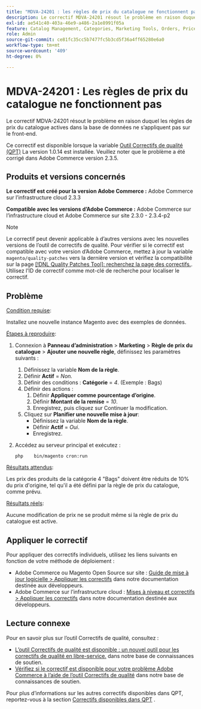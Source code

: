 ```yaml
---
title: "MDVA-24201 : les règles de prix du catalogue ne fonctionnent pas"
description: Le correctif MDVA-24201 résout le problème en raison duquel les règles de prix du catalogue actives dans la base de données ne s’appliquent pas sur le front-end.
exl-id: ae541c40-403a-46e9-a486-2a1e8991f05a
feature: Catalog Management, Categories, Marketing Tools, Orders, Price Rules
role: Admin
source-git-commit: ce81fc35cc5b7477fc5b3cd5f36a4ff65280e6a0
workflow-type: tm+mt
source-wordcount: '409'
ht-degree: 0%

---
```


# MDVA-24201 : Les règles de prix du catalogue ne fonctionnent pas

Le correctif MDVA-24201 résout le problème en raison duquel les règles de prix du catalogue actives dans la base de données ne s’appliquent pas sur le front-end.

Ce correctif est disponible lorsque la variable [Outil Correctifs de qualité (QPT)](https://devdocs.magento.com/guides/v2.4/comp-mgr/patching.html#mqp) La version 1.0.14 est installée. Veuillez noter que le problème a été corrigé dans Adobe Commerce version 2.3.5.

## Produits et versions concernés

**Le correctif est créé pour la version Adobe Commerce :** Adobe Commerce sur l’infrastructure cloud 2.3.3

**Compatible avec les versions d’Adobe Commerce :** Adobe Commerce sur l’infrastructure cloud et Adobe Commerce sur site 2.3.0 - 2.3.4-p2

>[!NOTE]
>
>Le correctif peut devenir applicable à d’autres versions avec les nouvelles versions de l’outil de correctifs de qualité. Pour vérifier si le correctif est compatible avec votre version d’Adobe Commerce, mettez à jour la variable `magento/quality-patches` vers la dernière version et vérifiez la compatibilité sur la page [[!DNL Quality Patches Tool]: recherchez la page des correctifs.](https://devdocs.magento.com/quality-patches/tool.html#patch-grid). Utilisez l’ID de correctif comme mot-clé de recherche pour localiser le correctif.

## Problème

<u>Condition requise</u>:

Installez une nouvelle instance Magento avec des exemples de données.

<u>Étapes à reproduire</u>:

1. Connexion à **Panneau d’administration** > **Marketing** > **Règle de prix du catalogue** > **Ajouter une nouvelle règle**, définissez les paramètres suivants :
   1. Définissez la variable **Nom de la règle**.
   1. Définir **Actif** = *Non.*
   1. Définir des conditions : **Catégorie** = *4*. (Exemple : Bags)
   1. Définir des actions :
      1. Définir **Appliquer comme**   **pourcentage d’origine**.
      1. Définir **Montant de la remise** = *10*.
      1. Enregistrez, puis cliquez sur Continuer la modification.
   1. Cliquez sur **Planifier une nouvelle mise à jour**:
      * Définissez la variable **Nom de la règle**.
      * Définir **Actif** = *Oui*.
      * Enregistrez.
1. Accédez au serveur principal et exécutez :

   `php    bin/magento cron:run`

<u>Résultats attendus</u>:

Les prix des produits de la catégorie 4 &quot;Bags&quot; doivent être réduits de 10% du prix d&#39;origine, tel qu&#39;il a été défini par la règle de prix du catalogue, comme prévu.

<u>Résultats réels</u>:

Aucune modification de prix ne se produit même si la règle de prix du catalogue est active.

## Appliquer le correctif

Pour appliquer des correctifs individuels, utilisez les liens suivants en fonction de votre méthode de déploiement :

* Adobe Commerce ou Magento Open Source sur site : [Guide de mise à jour logicielle > Appliquer les correctifs](https://devdocs.magento.com/guides/v2.4/comp-mgr/patching/mqp.html) dans notre documentation destinée aux développeurs.
* Adobe Commerce sur l’infrastructure cloud : [Mises à niveau et correctifs > Appliquer les correctifs](https://devdocs.magento.com/cloud/project/project-patch.html) dans notre documentation destinée aux développeurs.

## Lecture connexe

Pour en savoir plus sur l’outil Correctifs de qualité, consultez :

* [L’outil Correctifs de qualité est disponible : un nouvel outil pour les correctifs de qualité en libre-service.](/help/announcements/adobe-commerce-announcements/magento-quality-patches-released-new-tool-to-self-serve-quality-patches.md) dans notre base de connaissances de soutien.
* [Vérifiez si le correctif est disponible pour votre problème Adobe Commerce à l’aide de l’outil Correctifs de qualité](/help/support-tools/patches-available-in-qpt-tool/check-patch-for-magento-issue-with-magento-quality-patches.md) dans notre base de connaissances de soutien.

Pour plus d’informations sur les autres correctifs disponibles dans QPT, reportez-vous à la section [Correctifs disponibles dans QPT](https://support.magento.com/hc/en-us/sections/360010506631-Patches-available-in-MQP-tool-) .
